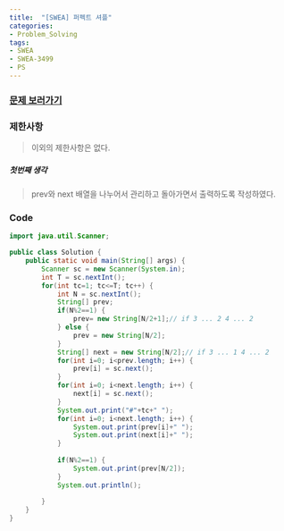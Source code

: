 ```yaml
---
title:  "[SWEA] 퍼펙트 셔플"
categories:
- Problem_Solving
tags:
- SWEA
- SWEA-3499
- PS
---
```




### [문제 보러가기]( https://swexpertacademy.com/main/code/problem/problemDetail.do?contestProbId=AWGsRbk6AQIDFAVW&categoryId=AWGsRbk6AQIDFAVW&categoryType=CODE )



### 제한사항

> 이외의 제한사항은 없다.

##### 첫번째 생각

> prev와 next 배열을 나누어서 관리하고 돌아가면서 출력하도록 작성하였다.



### Code

```java
import java.util.Scanner;

public class Solution {
	public static void main(String[] args) {
		Scanner sc = new Scanner(System.in);
		int T = sc.nextInt();
		for(int tc=1; tc<=T; tc++) {
			int N = sc.nextInt();
			String[] prev;
			if(N%2==1) {
				prev= new String[N/2+1];// if 3 ... 2 4 ... 2
			} else {
				prev = new String[N/2];
			}
			String[] next = new String[N/2];// if 3 ... 1 4 ... 2
			for(int i=0; i<prev.length; i++) {
				prev[i] = sc.next();
			}
			for(int i=0; i<next.length; i++) {
				next[i] = sc.next();
			}
			System.out.print("#"+tc+" ");
			for(int i=0; i<next.length; i++) {
				System.out.print(prev[i]+" ");
				System.out.print(next[i]+" ");
			}
			
			if(N%2==1) {
				System.out.print(prev[N/2]);
			}			
			System.out.println();
			
		}
	}
}
```

